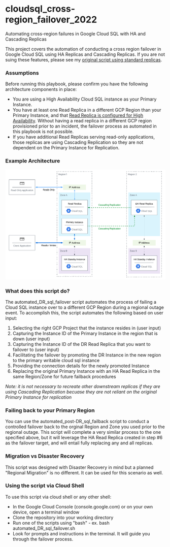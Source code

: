 # cloudsql_cross-region_failover_2022
Automating cross-region failures in Google Cloud SQL with HA and Cascading Replicas

This project covers the automation of conducting a cross region failover in Google Cloud SQL using HA Replicas and Cascading Replicas. If you are not suing these features, please see my <a href="https://github.com/wapfel20/cloudsql_cross-region_failover">original script using standard replicas</a>.

<h3>Assumptions</h3>

Before running this playbook, please confirm you have the following architecture components in place:
- You are using a High Availability Cloud SQL instance as your Primary Instance.
- You have at least one Read Replica in a different GCP Region than your Primary Instance, and that <a href="https://cloud.google.com/sql/docs/mysql/high-availability#read_replicas">Read Replica is configured for High Availability</a>. Without having a read replica in a different GCP region provisioned prior to an incident, the failover process as automated in this playbook is not possible.
- If you have additional Read Replicas serving read-only applications, those replicas are using Cascading Replication so they are not dependent on the Primary Instance for Replication.

<h3>Example Architecture</h3>
<img alt="PNG" src="https://github.com/wapfel20/cloudsql_cross-region_failover_2022/blob/main/ExampleArchitecture.png" />

<h3>What does this script do?</h3>
The automated_DR_sql_failover script automates the process of failing a Cloud SQL instance over to a different GCP Region during a regional outage event. To accomplish this, the script automates the following based on user input:

1. Selecting the right GCP Project that the instance resides in (user input)
2. Capturing the Instance ID of the Primary Instance in the region that is down (user input)
3. Capturing the Instance ID of the DR Read Replica that you want to failover to (user input)
4. Facilitating the failover by promoting the DR Instance in the new region to the primary writable cloud sql instance
5. Providing the connection details for the newly promoted Instance
6. Replacing the original Primary Instance with an HA Read Replica in the same Region/Zone for future failback procedures

<i>Note: it is not necessary to recreate other downstream replicas if they are using Cascading Replication becuase they are not reliant on the original Primary Instance for replication</i>
  
<h3>Failing back to your Primary Region</h3>
You can use the automated_post-DR_sql_failback script to conduct a controlled failover back to the orginal Region and Zone you used prior to the regional outage. This script will complete a very similar process to the one specified above, but it will leverage the HA Read Replica created in step #6 as the failover target, and will entail fully replacing any and all replicas.
  
<h3>Migration vs Disaster Recovery</h3>
This script was designed with Disaster Recovery in mind but a planned "Regional Migration" is no different. It can be used for this scenario as well.
  
<h3>Using the script via Cloud Shell</h3>
To use this script via cloud shell or any other shell:

- In the Google Cloud Console (console.google.com) or on your own device, open a terminal window
- Clone the repository into your working directory
- Run one of the scripts using "bash" - ex. bash automated_DR_sql_failover.sh
- Look for prompts and instructions in the terminal. It will guide you through the failover process.
